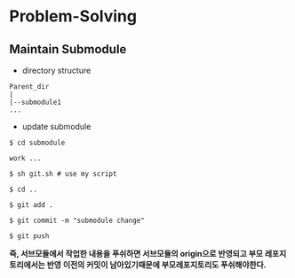 # Problem-Solving

## Maintain Submodule

+ directory structure
```
Parent_dir
|
|--submodule1
...
```
+ update submodule
```
$ cd submodule

work ...

$ sh git.sh # use my script

$ cd ..

$ git add .

$ git commit -m "submodule change"

$ git push
```
**즉, 서브모듈에서 작업한 내용을 푸쉬하면 서브모듈의 origin으로 반영되고 부모 레포지토리에서는 반영 이전의 커밋이 남아있기때문에 부모레포지토리도 푸쉬해야한다.**
